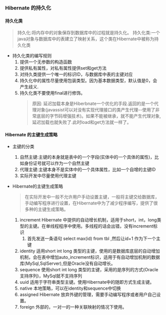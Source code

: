 ### Hibernate 的持久化

#### 持久化类
>持久化:将内存中的对象保存到数据库中的过程就是持久化。
>持久化类:一个java对象与数据库中的表建立了映射关系，这个类在Hibernate中被称为持久化类

* 持久化类的编写规则
    1. 提供一个无参数的构造函数
    2. 提供私有属性，对私有属性提供set和get方法
    3. 对持久类提供一个唯一的标识ID，与数据库中表的主键对应
    4. 持久化中的属性尽量使用包装类型。因为基本数据类型，默认值是0，会产生歧义.
    5. 持久化类不要使用final进行修饰。
        >原因: 延迟加载本身是Hiberbnate一个优化的手段.返回的是一个代理对象(javassist可以对没有实现代理接口的类产生代理--使用了非常底层的字节码增强技术)。如果不能被继承，就不能产生代理对象,延迟加载也就失败了.此时load和get方法就一样了。

#### Hibernate 的主键生成策略  
* 主键的分类
    1. 自然主键:主键的本身就是表中的一个字段(实体中的一个具体的属性)，比如身份证号就可以作为一个自然主键
    2. 代理主键:主键本身不是实体中的一个具体属性，比如一个自增的主键ID
    3. 实际开发中尽量使用代理主键
* Hibernate的主键生成策略
    >在实际开发中一般不允许用户手动设置主键，一般将主键交给数据库，手动编写程序进行设置，在Hibernate中为了减少程序编写，提供了很多种的主键生成策略。

    1. increment Hibernate 中提供的自动增长机制，适用于short，int，long类型的主键。在单线程程序中使用。多线程的话会出错，没有increment标识
        1. 首先发送一条语句 select max(id) from tbl ,然后让id+1 作为下一个主键
    2.  identity 适用short int long 类型的主键，使用的是数据库底层的自动增加机制，会在表中增加auto_increment标识，适用于有自动增加机制的数据库(MySql,SqlServer),但是Oracle没有自动增长。
    3. sequence 使用short int long 类型的主键，采用的是序列的方式(Oracle 支持序列)，MySql就不支持序列
    4. uuid 适用于字符串类型主键。使用Hibernate中的随即方式生成主键。
    5. native 本地策略，可以在identity和sequence中切换
    6. assigned Hibernate 放弃外键的管理，需要手动编写程序或者用户自己设置。
    7. foreign 外部的，一对一的一种关联映射的情况下使用。